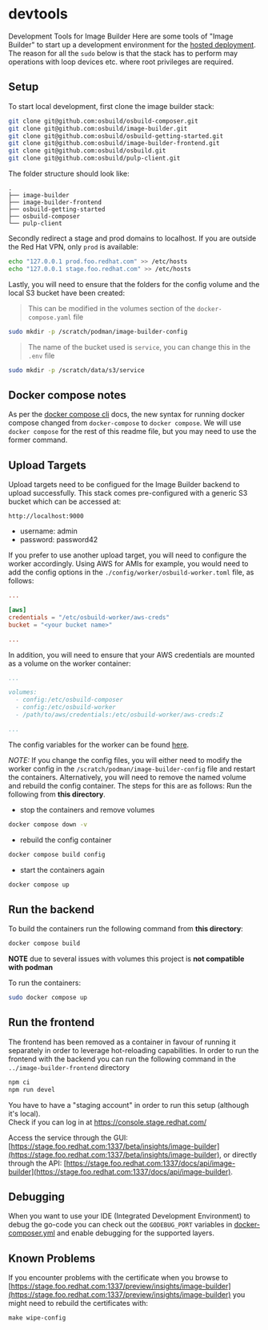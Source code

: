 # devtools

Development Tools for Image Builder
Here are some tools of "Image Builder" to start up a development environment for the
[hosted deployment](https://osbuild.org/docs/hosted/architecture/).
The reason for all the `sudo` below is that the stack has to perform may operations
with loop devices etc. where root privileges are required. 

## Setup

To start local development, first clone the image builder stack:

```bash
git clone git@github.com:osbuild/osbuild-composer.git
git clone git@github.com:osbuild/image-builder.git
git clone git@github.com:osbuild/osbuild-getting-started.git
git clone git@github.com:osbuild/image-builder-frontend.git
git clone git@github.com:osbuild/osbuild.git
git clone git@github.com:osbuild/pulp-client.git
```

The folder structure should look like:

```
.
├── image-builder
├── image-builder-frontend
├── osbuild-getting-started
├── osbuild-composer
└── pulp-client
```

Secondly redirect a stage and prod domains to localhost. If you are outside
the Red Hat VPN, only `prod` is available:

```bash
echo "127.0.0.1 prod.foo.redhat.com" >> /etc/hosts
echo "127.0.0.1 stage.foo.redhat.com" >> /etc/hosts
```

Lastly, you will need to ensure that the folders for the config volume and the local S3 bucket
have been created:

> This can be modified in the volumes
> section of the `docker-compose.yaml`
> file

```bash
sudo mkdir -p /scratch/podman/image-builder-config
```

> The name of the bucket used is `service`,
> you can change this in the `.env` file

```bash
sudo mkdir -p /scratch/data/s3/service
```

## Docker compose notes

As per the [docker compose cli](https://docs.docker.com/compose/reference/) docs, the new syntax for running docker compose changed from
`docker-compose` to `docker compose`. We will use `docker compose` for the rest of this readme file, but you may need to use the former
command.

## Upload Targets

Upload targets need to be configued for the Image Builder backend to upload successfully.
This stack comes pre-configured with a generic S3 bucket which can be accessed at:

`http://localhost:9000`

- username: admin
- password: password42

If you prefer to use another upload target, you will need to configure the worker accordingly.
Using AWS for AMIs for example, you would need to add the config options in the `./config/worker/osbuild-worker.toml`
file, as follows:

```toml
...

[aws]
credentials = "/etc/osbuild-worker/aws-creds"
bucket = "<your bucket name>"

...
```

In addition, you will need to ensure that your AWS credentials are mounted as a volume on the worker container:

```yaml
...

volumes:
  - config:/etc/osbuild-composer
  - config:/etc/osbuild-worker
  - /path/to/aws/credentials:/etc/osbuild-worker/aws-creds:Z

...
```

The config variables for the worker can be found [here](https://github.com/osbuild/osbuild-composer/blob/main/cmd/osbuild-worker/config.go).

*NOTE:* If you change the config files, you will either need to modify the worker config in the `/scratch/podman/image-builder-config` file and restart
the containers. Alternatively, you will need to remove the named volume and rebuild the config container. The steps for this are
as follows:
Run the following from **this directory**.
- stop the containers and remove volumes

```bash
docker compose down -v
```

- rebuild the config container

```bash
docker compose build config
```

- start the containers again

```bash
docker compose up
```

## Run the backend

To build the containers run the following command from **this directory**:

```bash
docker compose build
```

**NOTE** due to several issues with volumes 
this project is **not compatible with podman**

To run the containers:

```bash
sudo docker compose up
```

## Run the frontend

The frontend has been removed as a container in favour of running it separately in order to leverage hot-reloading
capabilities. In order to run the frontend with the backend you can run the following command
in the `../image-builder-frontend` directory

```bash
npm ci
npm run devel
```

You have to have a "staging account" in order to run this setup (although it's local).  
Check if you can log in at https://console.stage.redhat.com/

Access the service through the GUI:
[https://stage.foo.redhat.com:1337/beta/insights/image-builder](https://stage.foo.redhat.com:1337/beta/insights/image-builder), or
directly through the API:
[https://stage.foo.redhat.com:1337/docs/api/image-builder](https://stage.foo.redhat.com:1337/docs/api/image-builder).

## Debugging
When you want to use your IDE (Integrated Development Environment) to debug the go-code you can check out the
`GODEBUG_PORT` variables in [docker-composer.yml](./docker-composer.yml) and enable debugging for the supported
layers.

## Known Problems

If you encounter problems with the certificate when you browse to
[https://stage.foo.redhat.com:1337/preview/insights/image-builder](https://stage.foo.redhat.com:1337/preview/insights/image-builder)
you might need to rebuild the certificates with:
```
make wipe-config
```

